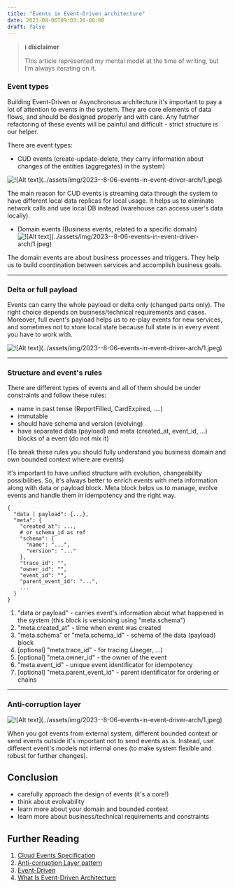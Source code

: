 ```yaml
---
title: "Events in Event-Driven architecture"
date: 2023-08-06T09:03:20-08:00
draft: false
---
```


> **ℹ️ disclaimer**
>
> This article represented my mental model at the time of writing, but I’m always iterating on it.

### Event types
Building Event-Driven or Asynchronous architecture it's important to pay a lot of attention to events in the system.
They are core elements of data flows, and should be designed properly and with care. Any futrher refactoring of these events will be painful and difficult - strict structure is our helper.

There are event types:
 - CUD events (create-update-delete, they carry information about changes of the entities (aggregates) in the system)

![!\[Alt text\](../assets/img/2023--8-06-events-in-event-driver-arch/1.jpeg)](/1/1.jpeg)

The main reason for CUD events is streaming data through the system to have different local data replicas for local usage. It helps us to eliminate network calls and use local DB instead (warehouse can access user's data locally).

 - Domain events (Business events, related to a specific domain)
![!\[Alt text\](../assets/img/2023--8-06-events-in-event-driver-arch/1.jpeg)](/1/2.jpg)

The domain events are about business processes and triggers. They help us to build coordination between services and accomplish business goals.

---

### Delta or full payload
Events can carry the whole payload or delta only (changed parts only). The right choice depends on business/technical requirements and cases. Moreover, full event's payload helps us to re-play events for new services, and sometimes not to store local state because full state is in every event you have to work with.

![!\[Alt text\](../assets/img/2023--8-06-events-in-event-driver-arch/1.jpeg)](/1/3.jpg)

---

### Structure and event's rules
There are different types of events and all of them should be under constraints and follow these rules:
 - name in past tense (ReportFilled, CardExpired, ....)
 - immutable
 - should have schema and version (evolving)
 - have separated data (payload) and meta (created_at, event_id, ...) blocks of a event (do not mix it)

(To break these rules you should fully understand you business domain and own bounded context where are events)


It's important to have unified structure with evolution, changeability possibilities. So, it's always better to enrich events with meta information along with data or payload block. Meta block helps us to manage, evolve events and handle them in idempotency and the right way.
```
{
  "data | payload": {...},
  "meta": {
    "created_at": ...,
    # or schema_id as ref
    "schema": {
      "name": "...",
      "version": "..."
    },
    "trace_id": "",
    "owner_id": "",
    "event_id": "",
    "parent_event_id": "...",
    ...
  }
}
```


1. "data or payload" - carries event's information about what happened in the system (this block is versioning using "meta.schema")
2. "meta.created_at" - time when event was created
3. "meta.schema" or "meta.schema_id" - schema of the data (payload) block
4. [optional] "meta.trace_id" - for tracing (Jaeger, ...)
5. [optional] "meta.owner_id" - the owner of the event
6. "meta.event_id" - unique event identificator for idempotency
7. [optional] "meta.parent_event_id" - parent identificator for ordering or chains


---

### Anti-corruption layer
![!\[Alt text\](../assets/img/2023--8-06-events-in-event-driver-arch/1.jpeg)](/1/4.jpg)

When you got events from external system, different bounded context or send events outside it's important not to send events as is.
Instead, use different event's models not internal ones (to make system flexible and robust for further changes).

## Conclusion
- carefully approach the design of events (it's a core!)
- think about evolvability
- learn more about your domain and bounded context
- learn more about business/technical requirements and constraints


## Further Reading
1. [Cloud Events Specification](https://cloudevents.io)
2. [Anti-corruption Layer pattern](https://learn.microsoft.com/en-us/azure/architecture/patterns/anti-corruption-layer)
3. [Event-Driven](https://martinfowler.com/articles/201701-event-driven.html)
4. [What Is Event-Driven Architecture](https://blog.hubspot.com/website/event-driven-architecture#:~:text=Event%2Ddriven%20architecture%20(EDA),share%20information%20and%20accomplish%20tasks.)
